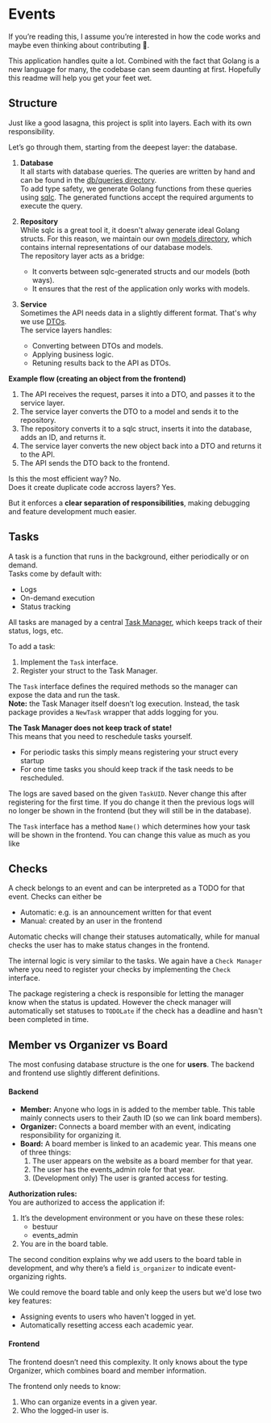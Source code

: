 # Events

If you’re reading this, I assume you’re interested in how the code works and maybe even thinking about contributing :tada:.

This application handles quite a lot. Combined with the fact that Golang is a new language for many, the codebase can seem daunting at first.
Hopefully this readme will help you get your feet wet.

## Structure

Just like a good lasagna, this project is split into layers. Each with its own responsibility.

Let’s go through them, starting from the deepest layer: the database.

1. **Database** \
It all starts with database queries. The queries are written by hand and can be found in the [db/queries directory](../db/queries/). \
To add type safety, we generate Golang functions from these queries using [sqlc](https://sqlc.dev/). The generated functions accept the required arguments to execute the query.

2. **Repository** \
While sqlc is a great tool it, it doesn't alway generate ideal Golang structs. For this reason, we maintain our own [models directory](./db/model/), which contains internal representations of our database models. \
The repository layer acts as a bridge:

    - It converts between sqlc-generated structs and our models (both ways).
    - It ensures that the rest of the application only works with models.

3. **Service** \
Sometimes the API needs data in a slightly different format. That's why we use [DTOs](./server/dto/). \
The service layers handles:

    - Converting between DTOs and models.
    - Applying business logic.
    - Retuning results back to the API as DTOs.

**Example flow (creating an object from the frontend)**

1. The API receives the request, parses it into a DTO, and passes it to the service layer.
2. The service layer converts the DTO to a model and sends it to the repository.
3. The repository converts it to a sqlc struct, inserts it into the database, adds an ID, and returns it.
4. The service layer converts the new object back into a DTO and returns it to the API.
5. The API sends the DTO back to the frontend.

Is this the most efficient way? No. \
Does it create duplicate code accross layers? Yes.

But it enforces a **clear separation of responsibilities**, making debugging and feature development much easier.

## Tasks

A task is a function that runs in the background, either periodically or on demand. \
Tasks come by default with:

- Logs
- On-demand execution
- Status tracking

All tasks are managed by a central [Task Manager](./task/manager.go), which keeps track of their status, logs, etc.

To add a task:

1. Implement the `Task` interface.
2. Register your struct to the Task Manager.

The `Task` interface defines the required methods so the manager can expose the data and run the task. \
**Note:** the Task Manager itself doesn’t log execution. Instead, the task package provides a `NewTask` wrapper that adds logging for you.

**The Task Manager does not keep track of state!** \
This means that you need to reschedule tasks yourself.

- For periodic tasks this simply means registering your struct every startup
- For one time tasks you should keep track if the task needs to be rescheduled.

The logs are saved based on the given `TaskUID`.
Never change this after registering for the first time.
If you do change it then the previous logs will no longer be shown in the frontend (but they will still be in the database).

The `Task` interface has a method `Name()` which determines how your task will be shown in the frontend.
You can change this value as much as you like

## Checks

A check belongs to an event and can be interpreted as a TODO for that event.
Checks can either be

- Automatic: e.g. is an announcement written for that event
- Manual: created by an user in the frontend

Automatic checks will change their statuses automatically, while for manual checks the user has to make status changes in the frontend.

The internal logic is very similar to the tasks.
We again have a `Check Manager` where you need to register your checks by implementing the `Check` interface.

The package registering a check is responsible for letting the manager know when the status is updated.
However the check manager will automatically set statuses to `TODOLate` if the check has a deadline and hasn't been completed in time.

## Member vs Organizer vs Board

The most confusing database structure is the one for **users**. The backend and frontend use slightly different definitions.

#### Backend

- **Member:** Anyone who logs in is added to the member table. This table mainly connects users to their Zauth ID (so we can link board members).
- **Organizer:** Connects a board member with an event, indicating responsibility for organizing it.
- **Board:** A board member is linked to an academic year. This means one of three things:
  1. The user appears on the website as a board member for that year.
  2. The user has the events_admin role for that year.
  3. (Development only) The user is granted access for testing.

**Authorization rules:** \
You are authorized to access the application if:

1. It’s the development environment or you have on these these roles:
    - bestuur
    - events_admin
2. You are in the board table.

The second condition explains why we add users to the board table in development, and why there’s a field `is_organizer` to indicate event-organizing rights.

We could remove the board table and only keep the users but we'd lose two key features:

- Assigning events to users who haven't logged in yet.
- Automatically resetting access each academic year.

#### Frontend

The frontend doesn’t need this complexity.
It only knows about the type Organizer, which combines board and member information.

The frontend only needs to know:

1. Who can organize events in a given year.
2. Who the logged-in user is.
